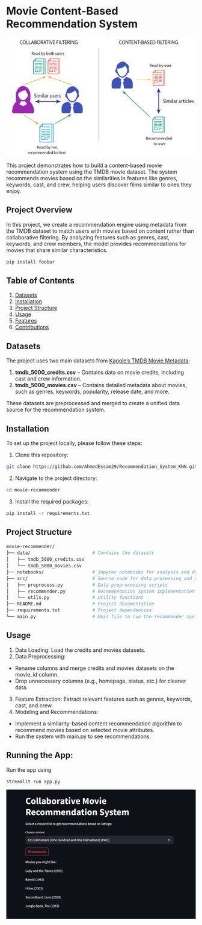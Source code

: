 # Movie Content-Based Recommendation System

![alt text](https://github.com/AhmedEssam29/Recommendation_System_KNN/blob/main/download.png?raw=true)


This project demonstrates how to build a content-based movie recommendation system using the TMDB movie dataset. The system recommends movies based on the similarities in features like genres, keywords, cast, and crew, helping users discover films similar to ones they enjoy.
## Project Overview

In this project, we create a recommendation engine using metadata from the TMDB dataset to match users with movies based on content rather than collaborative filtering. By analyzing features such as genres, cast, keywords, and crew members, the model provides recommendations for movies that share similar characteristics.
```bash
pip install foobar
```

## Table of Contents
1. [Datasets](#Datasets)
2. [Installation](#Installation)
3. [Project Structure](#Project#Structure)
4. [Usage](#Usage)
5. [Features](#Features)
6. [Contributions](#Contributions)

## Datasets
The project uses two main datasets from [Kaggle’s TMDB Movie Metadata](#Kaggle’s#TMDB#Movie#Metadata):

1. **tmdb_5000_credits.csv** – Contains data on movie credits, including cast and crew information.
2. **tmdb_5000_movies.csv** – Contains detailed metadata about movies, such as genres, keywords, popularity, release date, and more.

These datasets are preprocessed and merged to create a unified data source for the recommendation system.

## Installation
To set up the project locally, please follow these steps:
1. Clone this repository:

```bash
git clone https://github.com/AhmedEssam29/Recommendation_System_KNN.git
```
2. Navigate to the project directory:
```bash
cd movie-recommender
```
3. Install the required packages:
```bash
pip install -r requirements.txt
```

## Project Structure

```bash
movie-recommender/
├── data/                       # Contains the datasets
│   ├── tmdb_5000_credits.csv
│   └── tmdb_5000_movies.csv
├── notebooks/                  # Jupyter notebooks for analysis and development
├── src/                        # Source code for data processing and modeling
│   ├── preprocess.py           # Data preprocessing scripts
│   ├── recommender.py          # Recommendation system implementation
│   └── utils.py                # Utility functions
├── README.md                   # Project documentation
├── requirements.txt            # Project dependencies
└── main.py                     # Main file to run the recommender system
```

## Usage

1. Data Loading: Load the credits and movies datasets.
2. Data Preprocessing:
- Rename columns and merge credits and movies datasets on the movie_id column.
- Drop unnecessary columns (e.g., homepage, status, etc.) for cleaner data.
3. Feature Extraction: Extract relevant features such as genres, keywords, cast, and crew.
4. Modeling and Recommendations:
- Implement a similarity-based content recommendation algorithm to recommend movies based on selected movie attributes.
- Run the system with main.py to see recommendations.

## Running the App:
Run the app using

```bash
streamlit run app.py
```


![alt text](https://github.com/AhmedEssam29/Recommendation_System_KNN/blob/main/app.png?raw=true)


